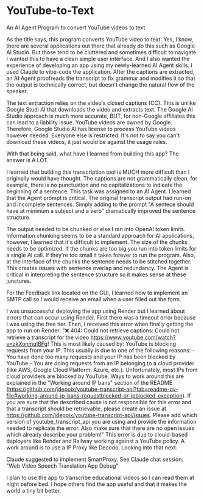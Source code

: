 # YouTube-to-Text
An AI Agent Program to convert YouTube videos to text

As the title says, this program converts YouTube video to text.  Yes, I know, there are several applications out there that already do this such as Google AI Studio. But those tend to be cluttered and sometimes difficult to navigate.  I wanted this to have a clean simple user interface. And I also wanted the experience of developing an app using my newly-learned AI Agent skills.  I used Claude to vibe-code the application.  After the captions are extracted, an AI Agent proofreads the transcript to fix grammar and modifies it so that the output is technically correct, but doesn't change the natural flow of the speaker.

The text extraction relies on the video's closed captions (CC).  This is unlike Google Studi AI that downloads the video and extracts text.  The Google AI Studio approach is much more accurate, BUT, for non-Google affiliates this can lead to a liability issue. YouTube videos are owned by Google.  Therefore, Google Studio AI has license to process YouTube videos however needed.  Everyone else is restricted.  It's not to say you can't download these videos, it just would be against the usage rules.

With that being said, what have I learned from building this app?  The answer is A LOT.

I learned that building this transcription tool is MUCH more difficult than I originally would have thought.  The captions are not grammatically clean, for example, there is no punctuation and no capitalizations to indicate the beginning of a sentence.  This task was assigned to an AI Agent. I learned that the Agent prompt is critical.  The original transcript output had run-on and incomplete sentences. Simply adding to the prompt "A sentece should have at minimum a subject and a verb" dramatically improved the sentence structure.

The output needed to be chunked or else I ran into OpenAI token limits. Information chunking seems to be a standard approach for AI applications, however, I learned that it's difficult to implement.  The size of the chunks needs to be optimized. If the chunks are too big you run into token limits for a single AI call.  If they're too small it takes forever to run the program.  Also, at the interface of the chunks the sentence needs to be stitched together.  This creates issues with sentence overlap and redundancy.  The Agent is critical in interpreting the sentence structure so it makes sense at these junctures.

For the Feedback link located on the GUI, I learned how to implement an SMTP call so I would receive an email when a user filled out the form.  

I was unsuccessful deploying the app using Render but I learned about errors that can occur using Render. First there was a timeout error because I was using the free tier.  Then, I received this error when finally getting the app to run on Render:  "❌ 404: Could not retrieve captions: Could not retrieve a transcript for the video https://www.youtube.com/watch?v=zkXonmqIBFg! This is most likely caused by: YouTube is blocking requests from your IP. This usually is due to one of the following reasons: - You have done too many requests and your IP has been blocked by YouTube - You are doing requests from an IP belonging to a cloud provider (like AWS, Google Cloud Platform, Azure, etc.). Unfortunately, most IPs from cloud providers are blocked by YouTube. Ways to work around this are explained in the "Working around IP bans" section of the README (https://github.com/jdepoix/youtube-transcript-api?tab=readme-ov-file#working-around-ip-bans-requestblocked-or-ipblocked-exception). If you are sure that the described cause is not responsible for this error and that a transcript should be retrievable, please create an issue at https://github.com/jdepoix/youtube-transcript-api/issues. Please add which version of youtube_transcript_api you are using and provide the information needed to replicate the error. Also make sure that there are no open issues which already describe your problem!"  This error is due to clouid-based deployers like Render and Railway working against a YouTube policy.  A work around is to use a IP Proxy like Decodo.  Looking into that next.   

Claude suggested to implement SmartProxy.  See Claude chat session: "Web Video Speech Translation App Debug"   

I plan to use the app to transcribe educational videos so I can read them at night before bed.  I hope others find the app useful and that it makes the world a tiny bit better.         
